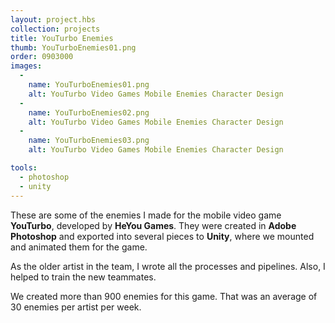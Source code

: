 ```yaml
---
layout: project.hbs
collection: projects
title: YouTurbo Enemies
thumb: YouTurboEnemies01.png
order: 0903000
images:
  -
    name: YouTurboEnemies01.png
    alt: YouTurbo Video Games Mobile Enemies Character Design
  -
    name: YouTurboEnemies02.png
    alt: YouTurbo Video Games Mobile Enemies Character Design
  -
    name: YouTurboEnemies03.png
    alt: YouTurbo Video Games Mobile Enemies Character Design

tools:
  - photoshop
  - unity
---
```


These are some of the enemies I made for the mobile video game **YouTurbo**, developed by **HeYou Games**. They were created in **Adobe Photoshop** and exported into several pieces to **Unity**, where we mounted and animated them for the game.

As the older artist in the team, I wrote all the processes and pipelines. Also, I helped to train the new teammates.

We created more than 900 enemies for this game. That was an average of 30 enemies per artist per week. 
